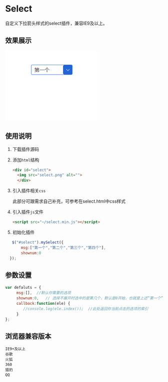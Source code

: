 # Select

自定义下拉箭头样式的select插件，兼容IE9及以上。


## 效果展示
![效果](https://github.com/taohuaer/PlugIn-Select/blob/master/select.gif)
## 使用说明

1. 下载插件源码
2. 添加`html`结构
    
    ```html
    <div id="select">
      <img src="select.png" alt="">
      </div>
    ```

3. 引入插件相关`css`
    
    此部分可跟需求自己补充，可参考在select.html中css样式


4. 引入插件`js`文件

    ```html
    <script src="~/select.min.js"></script>
    ```

5. 初始化插件
  
```js    
   $("#select").mySelect({
       msg:["第一个","第二个","第三个","第四个"],
       shownum:0   
  });

```


## 参数设置

```js
var defaluts = {
     msg:[],  //默认你需要的选项
     shownum:0,   // 选择不展开时选中的是第几个，默认是0开始，也就是上述“第一个”
     callback:function(ele) {
        //console.log(ele.index());  //此处返回你当前点击的选项的索引
     }  
};
```

## 浏览器兼容版本
    IE9+及以上
    谷歌
    火狐
    360
    猎豹
    QQ

